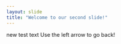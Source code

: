 ```yaml
---
layout: slide
title: "Welcome to our second slide!"
---
```

new test text
Use the left arrow to go back!

